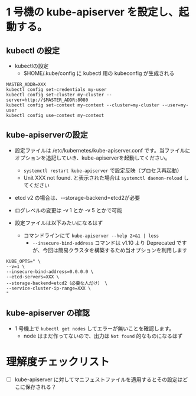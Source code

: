 # 1 号機の kube-apiserver を設定し、起動する。

## kubectl の設定

* kubectlの設定
    * $HOME/.kube/config に kubectl 用の kubeconfig が生成される

```
MASTER_ADDR=XXX
kubectl config set-credentials my-user
kubectl config set-cluster my-cluster --server=http://$MASTER_ADDR:8080
kubectl config set-context my-context --cluster=my-cluster --user=my-user
kubectl config use-context my-context
```

## kube-apiserverの設定

* 設定ファイルは /etc/kubernetes/kube-apiserver.conf です。当ファイルにオプションを追記していき、kube-apiserverを起動してください。
    * `systemctl restart kube-apiserver` で設定反映（プロセス再起動）
    * Unit XXX not found. と表示された場合は `systemctl daemon-reload` してください

* etcd v2 の場合は、--storage-backend=etcd2が必要

* ログレベルの変更は -v 1 とか -v 5 とかで可能

* 設定ファイルは以下みたいになるはず
    * コマンドラインにて `kube-apiserver --help 2>&1 | less`
        * `--insecure-bind-address` コマンドは v1.10 より Deprecated ですが、今回は簡易クラスタを構築するため当オプションを利用します

```
KUBE_OPTS=" \
--v=1 \
--insecure-bind-address=0.0.0.0 \
--etcd-servers=XXX \
--storage-backend=etcd2（必要な人だけ） \
--service-cluster-ip-range=XXX \
"
```

## kube-apiserver の確認

* 1 号機上で `kubectl get nodes` してエラーが無いことを確認します。
    * node はまだ作ってないので、出力は `Not found` 的なものになるはず

# 理解度チェックリスト

- [ ] kube-apiserver に対してマニフェストファイルを適用するとその設定はどこに保存される？
